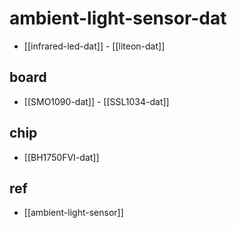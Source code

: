 
# ambient-light-sensor-dat


- [[infrared-led-dat]] - [[liteon-dat]]

## board 

- [[SMO1090-dat]] - [[SSL1034-dat]] 


## chip 
- [[BH1750FVI-dat]]

## ref 

- [[ambient-light-sensor]]
